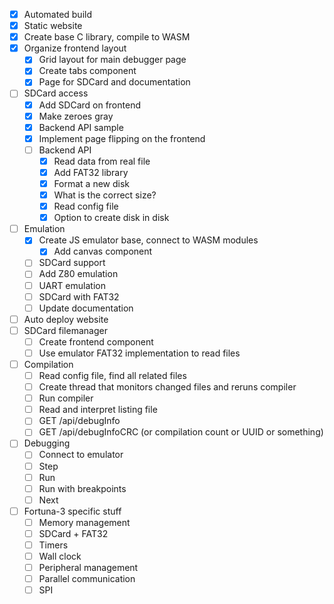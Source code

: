 - [x] Automated build
- [x] Static website
- [x] Create base C library, compile to WASM
- [x] Organize frontend layout
  - [x] Grid layout for main debugger page
  - [x] Create tabs component
  - [x] Page for SDCard and documentation
- [ ] SDCard access
  - [x] Add SDCard on frontend
  - [x] Make zeroes gray
  - [x] Backend API sample
  - [x] Implement page flipping on the frontend
  - [ ] Backend API
    - [x] Read data from real file
    - [x] Add FAT32 library
    - [x] Format a new disk
    - [x] What is the correct size?
    - [x] Read config file
    - [x] Option to create disk in disk
- [ ] Emulation
    - [x] Create JS emulator base, connect to WASM modules
        - [x] Add canvas component
    - [ ] SDCard support
    - [ ] Add Z80 emulation
    - [ ] UART emulation
    - [ ] SDCard with FAT32
    - [ ] Update documentation
- [ ] Auto deploy website
- [ ] SDCard filemanager
    - [ ] Create frontend component
    - [ ] Use emulator FAT32 implementation to read files
- [ ] Compilation
    - [ ] Read config file, find all related files
    - [ ] Create thread that monitors changed files and reruns compiler
    - [ ] Run compiler
    - [ ] Read and interpret listing file
    - [ ] GET /api/debugInfo
    - [ ] GET /api/debugInfoCRC (or compilation count or UUID or something)
- [ ] Debugging
    - [ ] Connect to emulator
    - [ ] Step
    - [ ] Run
    - [ ] Run with breakpoints
    - [ ] Next
- [ ] Fortuna-3 specific stuff
    - [ ] Memory management
    - [ ] SDCard + FAT32
    - [ ] Timers
    - [ ] Wall clock
    - [ ] Peripheral management
    - [ ] Parallel communication
    - [ ] SPI